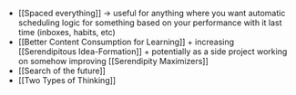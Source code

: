 
- [[Spaced everything]] -> useful for anything where you want automatic scheduling logic for something based on your performance with it last time (inboxes, habits, etc)
- [[Better Content Consumption for Learning]] + increasing [[Serendipitous Idea-Formation]] + potentially as a side project working on somehow improving [[Serendipity Maximizers]]
- [[Search of the future]]
- [[Two Types of Thinking]]